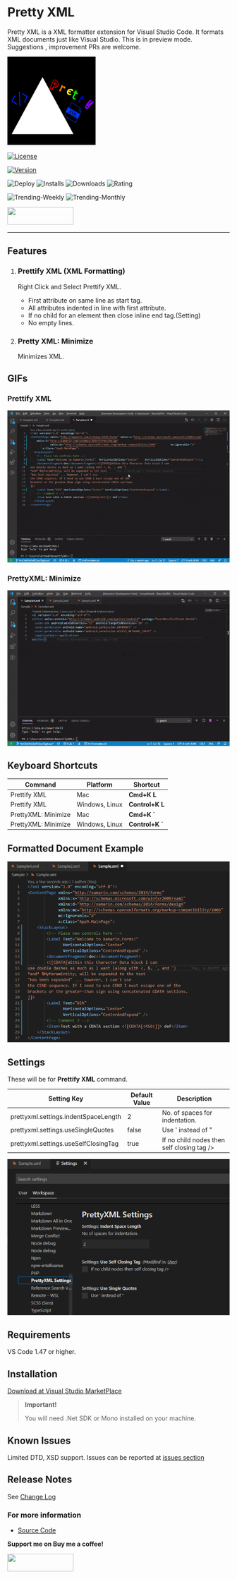 # Pretty XML

Pretty XML is a XML formatter extension for Visual Studio Code. It formats XML documents just like Visual Studio. This is in preview mode. Suggestions , improvement PRs are welcome.

<img src='./images/logo.png' width='200' height='200'>

[![License](https://img.shields.io/github/license/pmahend1/PrettyXML?style=flat-square&label=License)](https://choosealicense.com/licenses/mit/)

[![Version](https://vsmarketplacebadge.apphb.com/version/PrateekMahendrakar.PrettyXML.svg?logo=visual-studio-code&style=for-the-badge)](https://marketplace.visualstudio.com/items?itemName=PrateekMahendrakar.prettyxml)

![Deploy](https://img.shields.io/github/workflow/status/pmahend1/prettyxml/Deploy%20CI?color=brightgreen&label=Deploy%20CI&style=flat-square&logo=github) ![Installs](https://vsmarketplacebadge.apphb.com/installs/PrateekMahendrakar.PrettyXML.svg?style=flat-square&label=Installs&logo=data:img/png:images/logo.png) ![Downloads](https://vsmarketplacebadge.apphb.com/downloads/PrateekMahendrakar.PrettyXML.svg?style=flat-square&label=Downloads) ![Rating](https://vsmarketplacebadge.apphb.com/rating-star/PrateekMahendrakar.PrettyXML.svg?style=flat-square&label=Rating)

![Trending-Weekly](https://vsmarketplacebadge.apphb.com/trending-weekly/PrateekMahendrakar.PrettyXML.svg?labelColor=red&logo=tinder&logoColor=white&label=Trending%20Weekly) ![Trending-Monthly](https://vsmarketplacebadge.apphb.com/trending-monthly/PrateekMahendrakar.PrettyXML.svg?labelColor=red&logo=tinder&logoColor=white&label=Trending%20Monthly)

[<img src="https://cdn.buymeacoffee.com/buttons/v2/default-blue.png" width="150" height="40">](https://www.buymeacoffee.com/pmahend1)

---

## Features

1. ### Prettify XML (XML Formatting)

   Right Click and Select Prettify XML.

   - First attribute on same line as start tag.
   - All attributes indented in line with first attribute.
   - If no child for an element then close inline end tag.(Setting)
   - No empty lines.

2. ### Pretty XML: Minimize

   Minimizes XML.

## GIFs

### Prettify XML

![prettify gif](./images/Prettify.gif)

### PrettyXML: Minimize

![minimize gif](./images/Minimize.gif)

## Keyboard Shortcuts

| Command             | Platform       | Shortcut         |
|---------------------|----------------|------------------|
| Prettify XML        | Mac            | **Cmd+K L**      |
| Prettify XML        | Windows, Linux | **Control+K L**  |
| PrettyXML: Minimize | Mac            | **Cmd+K \`**     |
| PrettyXML: Minimize | Windows, Linux | **Control+K \`** |

## Formatted Document Example

![Screenshot](./images/screenshot.png)

## Settings

These will be for **Prettify XML** command.

| Setting Key                          | Default Value | Description                                |
|--------------------------------------|---------------|--------------------------------------------|
| prettyxml.settings.indentSpaceLength | 2             | No. of spaces for indentation.             |
| prettyxml.settings.useSingleQuotes   | false         | Use ' instead of \"                        |
| prettyxml.settings.useSelfClosingTag | true          | If no child nodes then self closing tag /> |

![Settings Image](./images/settings.png)

## Requirements

VS Code 1.47 or higher.

## Installation

[Download at Visual Studio MarketPlace](https://marketplace.visualstudio.com/items?itemName=PrateekMahendrakar.prettyxml)

> **Important!**
>
> You will need .Net SDK or Mono installed on your machine.

## Known Issues

Limited DTD, XSD support.
Issues can be reported at [issues section](https://github.com/pmahend1/PrettyXML/issues)

## Release Notes

See [Change Log](./CHANGELOG.md)

### For more information

- [Source Code](https://github.com/pmahend1/prettyxml)

**Support me on Buy me a coffee!**

[<img src="https://cdn.buymeacoffee.com/buttons/v2/default-blue.png" width='150' height='40'>](https://www.buymeacoffee.com/pmahend1)
